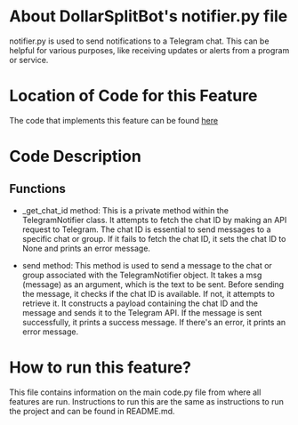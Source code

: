 # About DollarSplitBot's notifier.py file
notifier.py is used to send notifications to a Telegram chat. This can be helpful for various purposes, like receiving updates or alerts from a program or service.
# Location of Code for this Feature
The code that implements this feature can be found [here](https://github.com/shonilbhide/dollar_bot/blob/main/code/notifier.py)

# Code Description
## Functions
- _get_chat_id method: This is a private method within the TelegramNotifier class. It attempts to fetch the chat ID by making an API request to Telegram. The chat ID is essential to send messages to a specific chat or group. If it fails to fetch the chat ID, it sets the chat ID to None and prints an error message.

- send method: This method is used to send a message to the chat or group associated with the TelegramNotifier object. It takes a msg (message) as an argument, which is the text to be sent.
Before sending the message, it checks if the chat ID is available. If not, it attempts to retrieve it. It constructs a payload containing the chat ID and the message and sends it to the Telegram API. If the message is sent successfully, it prints a success message. If there's an error, it prints an error message.

# How to run this feature?
This file contains information on the main code.py file from where all features are run. Instructions to run this are the same as instructions to run the project and can be found in README.md.
